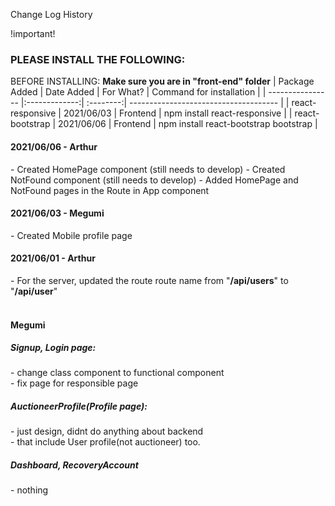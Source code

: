 Change Log History




!important!
### PLEASE INSTALL THE FOLLOWING:
BEFORE INSTALLING: **Make sure you are in "front-end" folder**
| Package Added    | Date Added    | For What? | Command for installation              |
| ---------------- |:-------------:| :--------:| ------------------------------------- |
| react-responsive | 2021/06/03    | Frontend  | npm install react-responsive          |
| react-bootstrap  | 2021/06/06    | Frontend  | npm install react-bootstrap bootstrap |
<br>
  
#### 2021/06/06 - Arthur  
\- Created HomePage component (still needs to develop)
\- Created NotFound component (still needs to develop)
\- Added HomePage and NotFound pages in the Route in App component

#### 2021/06/03 - Megumi
\- Created Mobile profile page
  
#### 2021/06/01 - Arthur 
\- For the server, updated the route route name from "**/api/users**" to "**/api/user**"  
<br>
#### Megumi 
##### Signup, Login page:  
\- change class component to functional component  
\- fix page for responsible page    
##### AuctioneerProfile(Profile page):    
\- just design, didnt do anything about backend   
\- that include User profile(not auctioneer) too.  
##### Dashboard, RecoveryAccount   
\- nothing    
